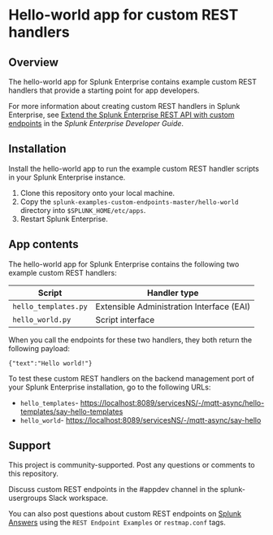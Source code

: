 # Hello-world app for custom REST handlers

## Overview

The hello-world app for Splunk Enterprise contains example custom REST handlers that provide a starting point for app developers.

For more information about creating custom REST handlers in Splunk Enterprise, see [Extend the Splunk Enterprise REST API with custom endpoints](https://dev.splunk.com/enterprise/docs/developapps/customrestendpoints) in the _Splunk Enterprise Developer Guide_.

## Installation

Install the hello-world app to run the example custom REST handler scripts in your Splunk Enterprise instance.
1. Clone this repository onto your local machine.
2. Copy the `splunk-examples-custom-endpoints-master/hello-world` directory into `$SPLUNK_HOME/etc/apps`.
3. Restart Splunk Enterprise.

## App contents

The hello-world app for Splunk Enterprise contains the following two example custom REST handlers:

| Script             	| Handler type                         	|
|--------------------	|-------------------------------------------	|
| `hello_templates.py` 	| Extensible Administration Interface (EAI) 	|
| `hello_world.py`     	| Script interface                                    	|

When you call the endpoints for these two handlers, they both return the following payload:

```
{"text":"Hello world!"}
```

To test these custom REST handlers on the backend management port of your Splunk Enterprise installation, go to the following URLs:
* `hello_templates`- [https://localhost:8089/servicesNS/-/mqtt-async/hello-templates/say-hello-templates](https://localhost:8089/servicesNS/-/mqtt-async/hello-templates/say-hello-templates)
* `hello_world`- [https://localhost:8089/servicesNS/-/mqtt-async/say-hello](https://localhost:8089/servicesNS/-/mqtt-async/say-hello)

## Support

This project is community-supported. Post any questions or comments to this repository.

Discuss custom REST endpoints in the #appdev channel in the splunk-usergroups Slack workspace.

You can also post questions about custom REST endpoints on [Splunk Answers](https://answers.splunk.com/index.html) using the `REST Endpoint Examples` or `restmap.conf` tags.
